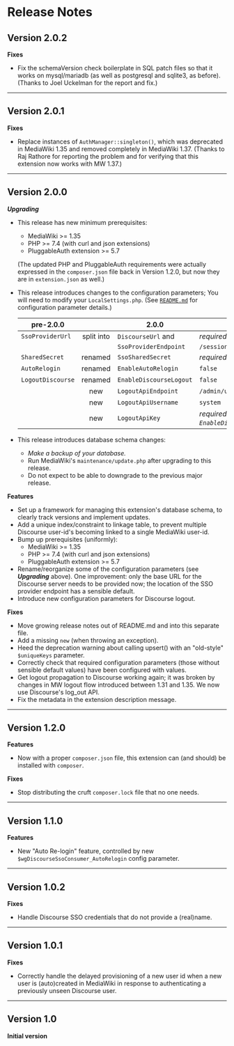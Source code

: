 # Release Notes

## Version 2.0.2
**Fixes**
   - Fix the schemaVersion check boilerplate in SQL patch files so that it
     works on mysql/mariadb (as well as postgresql and sqlite3, as before).
     (Thanks to Joel Uckelman for the report and fix.)
---

## Version 2.0.1
**Fixes**
   - Replace instances of `AuthManager::singleton()`, which was deprecated in
     MediaWiki 1.35 and removed completely in MediaWiki 1.37.  (Thanks to
     Raj Rathore for reporting the problem and for verifying that this
     extension now works with MW 1.37.)
---

## Version 2.0.0
***Upgrading***
 - This release has new minimum prerequisites:
   - MediaWiki >= 1.35
   - PHP >= 7.4 (with curl and json extensions)
   - PluggableAuth extension >= 5.7

   (The updated PHP and PluggableAuth requirements were actually expressed
   in the `composer.json` file back in Version 1.2.0, but now they are in
   `extension.json` as well.)

 - This release introduces changes to the configuration parameters;
   You will need to modify your `LocalSettings.php`.
   (See [`README.md`](README.md) for configuration parameter details.)

   | pre-2.0.0         |            | 2.0.0                  | default value                                   |
   |-------------------|:----------:|------------------------|-------------------------------------------------|
   | `SsoProviderUrl`  | split into | `DiscourseUrl` and     | *required (no default)*                         |
   |                   |            | `SsoProviderEndpoint`  | `/session/sso_provider`                         |
   | `SharedSecret`    | renamed    | `SsoSharedSecret`      | *required (no default)*                         |
   | `AutoRelogin`     | renamed    | `EnableAutoRelogin`    | `false`                                         |
   | `LogoutDiscourse` | renamed    | `EnableDiscourseLogout`| `false`                                         |
   |                   | new        | `LogoutApiEndpoint`    | `/admin/users/{id}/log_out.json`                |
   |                   | new        | `LogoutApiUsername`    | `system`                                        |
   |                   | new        | `LogoutApiKey`         | *required if `EnableDiscourseLogout` is `true`* |

 - This release introduces database schema changes:
   - _Make a backup of your database._
   - Run MediaWiki's `maintenance/update.php` after upgrading to this release.
   - Do not expect to be able to downgrade to the previous major release.

**Features**
   - Set up a framework for managing this extension's database schema,
     to clearly track versions and implement updates.
   - Add a unique index/constraint to linkage table, to prevent multiple
     Discourse user-id's becoming linked to a single MediaWiki user-id.
   - Bump up prerequisites (uniformly):
     - MediaWiki >= 1.35
     - PHP >= 7.4 (with curl and json extensions)
     - PluggableAuth extension >= 5.7
   - Rename/reorganize some of the configuration parameters (see
     ***Upgrading*** above).  One improvement:  only the base URL for the
     Discourse server needs to be provided now; the location of the SSO
     provider endpoint has a sensible default.
   - Introduce new configuration parameters for Discourse logout.

**Fixes**
   - Move growing release notes out of README.md and into this separate file.
   - Add a missing `new` (when throwing an exception).
   - Heed the deprecation warning about calling upsert() with an "old-style"
     `$uniqueKeys` parameter.
   - Correctly check that required configuration parameters (those without
     sensible default values) have been configured with values.
   - Get logout propagation to Discourse working again; it was broken by
     changes in MW logout flow introduced between 1.31 and 1.35.  We now
     use Discourse's log_out API.
   - Fix the metadata in the extension description message.
---

## Version 1.2.0
**Features**
   - Now with a proper `composer.json` file, this extension can (and should)
     be installed with `composer`.

**Fixes**
   - Stop distributing the cruft `composer.lock` file that no one needs.
---

## Version 1.1.0
**Features**
   - New "Auto Re-login" feature, controlled by new
     `$wgDiscourseSsoConsumer_AutoRelogin` config parameter.
---

## Version 1.0.2
**Fixes**
   - Handle Discourse SSO credentials that do not provide a (real)name.
---

## Version 1.0.1
**Fixes**
   - Correctly handle the delayed provisioning of a new user id when a
     new user is (auto)created in MediaWiki in response to authenticating a
     previously unseen Discourse user.
---

## Version 1.0
**Initial version**
